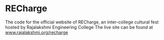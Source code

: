 # RECharge
The code for the official website of RECharge, an inter-college cultural fest hosted by Rajalakshmi Engineering College
The live site can be found at www.rajalakshmi.org/recharge
